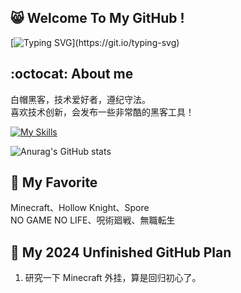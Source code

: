 ## 😸 Welcome To My GitHub !
[![Typing SVG](https://readme-typing-svg.demolab.com?font=&pause=1000&color=00FF00&background=000000&vCenter=true&random=false&width=435&lines=%E2%AC%9B%3E+No+System+Is+Safe.)](https://git.io/typing-svg)
## :octocat: About me
白帽黑客，技术爱好者，遵纪守法。  
喜欢技术创新，会发布一些非常酷的黑客工具！  
  
[![My Skills](https://skillicons.dev/icons?i=linux,cpp,cs,rust,golang,python,java,php)](https://skillicons.dev)  
  
![Anurag's GitHub stats](https://github-readme-stats.vercel.app/api?username=HackerCalico&show_icons=true&theme=transparent)
## 💛 My Favorite
Minecraft、Hollow Knight、Spore  
NO GAME NO LIFE、呪術廻戦、無職転生
## 📆 My 2024 Unfinished GitHub Plan
1. 研究一下 Minecraft 外挂，算是回归初心了。
